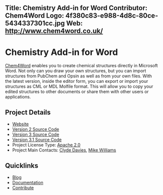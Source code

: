 Title: Chemistry Add-in for Word
Contributor: Chem4Word
Logo: 4f380c83-e988-4d8c-80ce-5434337301cc.jpg
Web: http://www.chem4word.co.uk/
---
# Chemistry Add-in for Word

[Chem4Word](https://www.chem4word.co.uk/) enables you to create chemical structures directly in 
Microsoft Word.  Not only can you draw your own structures, but you can import structures from 
PubChem and Opsin as well as from your own files.  With the latest version, inside the editor 
form, you can export or import your structures as CML or MDL Molfile format. 
This will allow you to copy your edited structures to other documents or share them with 
other users or applications.

## Project Details

* [Website](https://www.chem4word.co.uk/)
* [Version 2 Source Code](https://github.com/Chem4Word/Version2)
* [Version 3 Source Code](https://github.com/Chem4Word/Version3)
* [Version 3.1 Source Code](https://github.com/Chem4Word/Version3-1)
* Project License Type: [Apache 2.0](https://github.com/Chem4Word/Version3-1/blob/master/LICENSE.md)
* Project Main Contacts: [Clyde Davies](https://github.com/deadlyvices), [Mike Williams](https://github.com/MikeWilliams-UK) 

## Quicklinks

* [Blog](https://www.chem4word.co.uk/category/news/)
* [Documentation](https://www.chem4word.co.uk/)
* [Contribute](https://github.com/Chem4Word/Version3)
